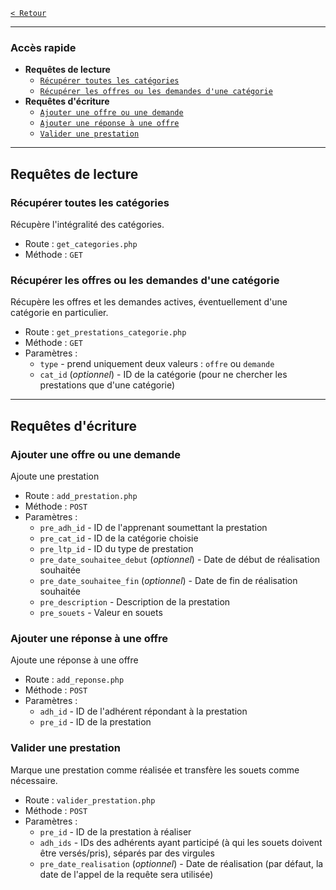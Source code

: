 [`< Retour`](../../README.md#sommaire_requetes)
___
### Accès rapide
* **Requêtes de lecture**
	* [`Récupérer toutes les catégories`](#récupérer-toutes-les-catégories)
	* [`Récupérer les offres ou les demandes d'une catégorie`](#récupérer-les-offres-ou-les-demandes-d'une-catégorie)
* **Requêtes d'écriture**
	* [`Ajouter une offre ou une demande`](#ajouter-une-offre-ou-une-demande)
	* [`Ajouter une réponse à une offre`](#ajouter-une-réponse-à-une-offre)
	* [`Valider une prestation`](#valider-une-prestation)
___

## Requêtes de lecture



### Récupérer toutes les catégories
Récupère l'intégralité des catégories.
* Route : `get_categories.php` 
* Méthode : `GET`


### Récupérer les offres ou les demandes d'une catégorie
Récupère les offres et les demandes actives, éventuellement d'une catégorie en particulier.
* Route : `get_prestations_categorie.php` 
* Méthode : `GET`
* Paramètres :
	* `type` - prend uniquement deux valeurs : `offre` ou `demande`
	* `cat_id` (*optionnel*) - ID de la catégorie (pour ne chercher les prestations que d'une catégorie)







______________________






## Requêtes d'écriture


### Ajouter une offre ou une demande
Ajoute une prestation
* Route : `add_prestation.php`
* Méthode : `POST`
* Paramètres :
	* `pre_adh_id` - ID de l'apprenant soumettant la prestation
	* `pre_cat_id` - ID de la catégorie choisie
	* `pre_ltp_id` - ID du type de prestation
	* `pre_date_souhaitee_debut` (*optionnel*) - Date de début de réalisation souhaitée
	* `pre_date_souhaitee_fin` (*optionnel*) - Date de fin de réalisation souhaitée
	* `pre_description` - Description de la prestation
	* `pre_souets` - Valeur en souets


### Ajouter une réponse à une offre
Ajoute une réponse à une offre
* Route : `add_reponse.php`
* Méthode : `POST`
* Paramètres :
	* `adh_id` - ID de l'adhérent répondant à la prestation
	* `pre_id` - ID de la prestation


### Valider une prestation
Marque une prestation comme réalisée et transfère les souets comme nécessaire.
* Route : `valider_prestation.php`
* Méthode : `POST`
* Paramètres :
	* `pre_id` - ID de la prestation à réaliser
	* `adh_ids` - IDs des adhérents ayant participé (à qui les souets doivent être versés/pris), séparés par des virgules
	* `pre_date_realisation` (*optionnel*) - Date de réalisation (par défaut, la date de l'appel de la requête sera utilisée)